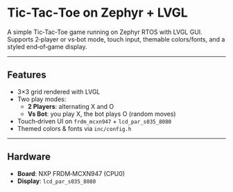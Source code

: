 # Tic‑Tac‑Toe on Zephyr + LVGL

A simple Tic‑Tac‑Toe game running on Zephyr RTOS with LVGL GUI.  
Supports 2‑player or vs‑bot mode, touch input, themable colors/fonts, and a styled end‑of‑game display.

---

## Features

- 3×3 grid rendered with LVGL  
- Two play modes:
  - **2 Players**: alternating X and O  
  - **Vs Bot**: you play X, the bot plays O (random moves)  
- Touch‑driven UI on `frdm_mcxn947` + `lcd_par_s035_8080`  
- Themed colors & fonts via `inc/config.h`  

---

## Hardware

- **Board**: NXP FRDM‑MCXN947 (CPU0)  
- **Display**: `lcd_par_s035_8080`  

